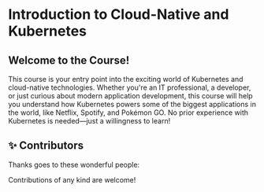 # Introduction to Cloud-Native and Kubernetes

## Welcome to the Course!

This course is your entry point into the exciting world of Kubernetes and cloud-native technologies. Whether you're an IT professional, a developer, or just curious about modern application development, this course will help you understand how Kubernetes powers some of the biggest applications in the world, like Netflix, Spotify, and Pokémon GO. No prior experience with Kubernetes is needed—just a willingness to learn!


## ✨ Contributors

Thanks goes to these wonderful people:

<!-- ALL-CONTRIBUTORS-LIST:START - Do not remove or modify this section -->
<!-- ALL-CONTRIBUTORS-LIST:END -->


Contributions of any kind are welcome!